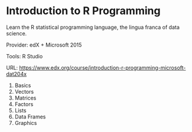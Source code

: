 # Introduction to R Programming

Learn the R statistical programming language, the lingua franca of data science. 

Provider: edX + Microsoft 2015

Tools: R Studio

URL: https://www.edx.org/course/introduction-r-programming-microsoft-dat204x


1. Basics
2. Vectors
3. Matrices
4. Factors
5. Lists
6. Data Frames
7. Graphics
